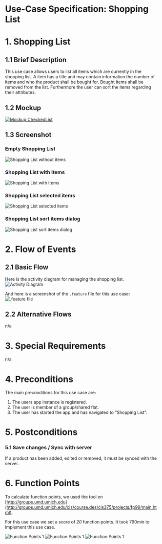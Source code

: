 # Use-Case Specification: Shopping List

# 1. Shopping List

## 1.1 Brief Description
This use case allows users to list all items which are currently in the shopping list. A item has a title and may contain information the number of items and who the product shall be bought for. Bought items shall be removed from the list. Furthermore the user can sort the items regarding their attributes.

## 1.2 Mockup
[![Mockup CheckedList](../Mockups/uc_shopping_list_CheckedList_200px.png)](../Mockups/uc_shopping_list_CheckedList.PNG)

## 1.3 Screenshot

### Empty Shopping List
![Shopping List without items](../Screenshots/shopping_list_no_items_screenshot.png)
### Shopping List with items
![Shopping List with items](../Screenshots/shopping_list_screenshot_items.png)
### Shopping List selected items
![Shopping List selected items](../Screenshots/shopping_list_screenshot_selected.png)
### Shopping List sort items dialog
![Shopping List sort items dialog](../Screenshots/shopping_list_screenshot_sort.png)

# 2. Flow of Events

## 2.1 Basic Flow
Here is the activity diagram for managing the shopping list.
![Activity Diagram](../ActivityDiagrams/uc_shopping_list_activity_diagramm.png)

And here is a screenshot of the `.feature` file for this use case:
![.feature file](./FeatureFiles/feature_file_manage_shopping_list.png)


## 2.2 Alternative Flows
n/a

# 3. Special Requirements
n/a

# 4. Preconditions
The main preconditions for this use case are:

 1. The users app instance is registered.
 2. The user is member of a group/shared flat.
 2. The user has started the app and has navigated to "Shopping List".

# 5. Postconditions

### 5.1 Save changes / Sync with server
If a product has been added, edited or removed, it must be synced with the server.

# 6. Function Points
To calculate function points, we used the tool on [http://groups.umd.umich.edu](http://groups.umd.umich.edu/cis/course.des/cis375/projects/fp99/main.html).

For this use case we set a score of *20* function points. It took 790min to implement this use case.

![Function Points 1](../FunctionPoints/ShoppingList_1.jpg)
![Function Points 1](../FunctionPoints/ShoppingList_2.jpg)
![Function Points 1](../FunctionPoints/ShoppingList_3.jpg)
